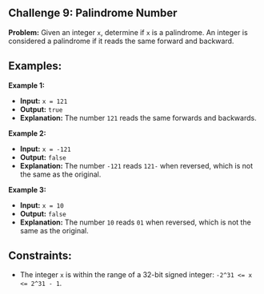 ## Challenge 9: Palindrome Number

**Problem:**
Given an integer `x`, determine if `x` is a palindrome. An integer is considered a palindrome if it reads the same forward and backward.

## Examples:

 **Example 1:**
 - **Input:** `x = 121`
 - **Output:** `true`
 - **Explanation:** The number `121` reads the same forwards and backwards.

 **Example 2:**
 - **Input:** `x = -121`
 - **Output:** `false`
 - **Explanation:** The number `-121` reads `121-` when reversed, which is not the same as the original.

 **Example 3:**
 - **Input:** `x = 10`
 - **Output:** `false`
 - **Explanation:** The number `10` reads `01` when reversed, which is not the same as the original.

## Constraints:

- The integer `x` is within the range of a 32-bit signed integer: `-2^31 <= x <= 2^31 - 1`.

